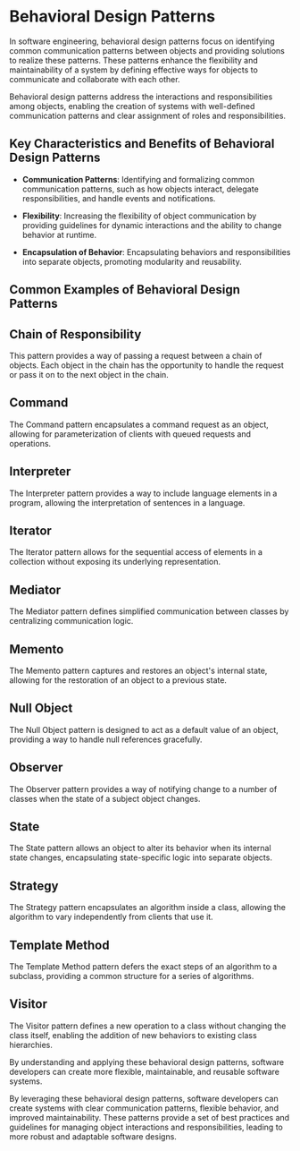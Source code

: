 # Behavioral Design Patterns 

In software engineering, behavioral design patterns focus on identifying common communication patterns between objects and providing solutions to realize these patterns. These patterns enhance the flexibility and maintainability of a system by defining effective ways for objects to communicate and collaborate with each other.

Behavioral design patterns address the interactions and responsibilities among objects, enabling the creation of systems with well-defined communication patterns and clear assignment of roles and responsibilities.

## Key Characteristics and Benefits of Behavioral Design Patterns

- **Communication Patterns**: Identifying and formalizing common communication patterns, such as how objects interact, delegate responsibilities, and handle events and notifications.

- **Flexibility**: Increasing the flexibility of object communication by providing guidelines for dynamic interactions and the ability to change behavior at runtime.

- **Encapsulation of Behavior**: Encapsulating behaviors and responsibilities into separate objects, promoting modularity and reusability.

## Common Examples of Behavioral Design Patterns

## Chain of Responsibility
This pattern provides a way of passing a request between a chain of objects. Each object in the chain has the opportunity to handle the request or pass it on to the next object in the chain.

## Command
The Command pattern encapsulates a command request as an object, allowing for parameterization of clients with queued requests and operations.

## Interpreter
The Interpreter pattern provides a way to include language elements in a program, allowing the interpretation of sentences in a language.

## Iterator
The Iterator pattern allows for the sequential access of elements in a collection without exposing its underlying representation.

## Mediator
The Mediator pattern defines simplified communication between classes by centralizing communication logic.

## Memento
The Memento pattern captures and restores an object's internal state, allowing for the restoration of an object to a previous state.

## Null Object
The Null Object pattern is designed to act as a default value of an object, providing a way to handle null references gracefully.

## Observer
The Observer pattern provides a way of notifying change to a number of classes when the state of a subject object changes.

## State
The State pattern allows an object to alter its behavior when its internal state changes, encapsulating state-specific logic into separate objects.

## Strategy
The Strategy pattern encapsulates an algorithm inside a class, allowing the algorithm to vary independently from clients that use it.

## Template Method
The Template Method pattern defers the exact steps of an algorithm to a subclass, providing a common structure for a series of algorithms.

## Visitor
The Visitor pattern defines a new operation to a class without changing the class itself, enabling the addition of new behaviors to existing class hierarchies.

By understanding and applying these behavioral design patterns, software developers can create more flexible, maintainable, and reusable software systems.



By leveraging these behavioral design patterns, software developers can create systems with clear communication patterns, flexible behavior, and improved maintainability. These patterns provide a set of best practices and guidelines for managing object interactions and responsibilities, leading to more robust and adaptable software designs.
